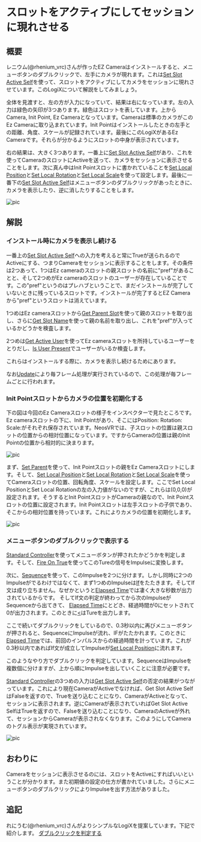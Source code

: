 <!-- NeosVR Technote-->

# スロットをアクティブにしてセッションに現れさせる

## 概要

レニウム(@rhenium_vrc)さんが作ったEZ Cameraはインストールすると、メニューボタンのダブルクリックで、左手にカメラが現れます。これは[Set Slot Active Self](https://neosvrjp.memo.wiki/d/Set%20Slot%20Active%20Active%20Self)を使って、スロットをアクティブにしてカメラをセッションに現れさせています。このLogiXについて解説をしてみましょう。

全体を見渡すと、左の方が入力になっていて、結果は右になっています。左の入力は緑色の矢印が3つあります。緑色はスロットを表しています。上からCamera, Init Point, Ez Cameraとなっています。Cameraは標準のカメラがこのEz Cameraに取り込まれています。Init Pointはインストールしたときの左手との距離、角度、スケールが記録されています。最後にこのLogiXがあるEz Cameraです。それらが分かるようにスロットの中身が表示されています。

右の結果は、大きく3つあります。一番上に[Set Slot Active Self](https://neosvrjp.memo.wiki/d/Set%20Slot%20Active%20Active%20Self)があり、これを使ってCameraのスロットにActiveを送って、カメラをセッションに表示させることをします。次に真ん中はInit Pointスロットに書かれていることを[Set Local Position](https://neosvrjp.memo.wiki/d/Set%20Local%20Position)と[Set Local Rotation](https://neosvrjp.memo.wiki/d/SetLocalRotation)と[Set Local Scale](https://neosvrjp.memo.wiki/d/SetLocalRotation)を使って設定します。最後に一番下の[Set Slot Active Self](https://neosvrjp.memo.wiki/d/Set%20Slot%20Active%20Active%20Self)はメニューボタンのダブルクリックがあったときに、カメラを表示したり、逆に消したりすることをします。

![pic](https://pbs.twimg.com/media/ETtPwh7U0AA69s4?format=jpg&name=large "pic")

## 解説

### インストール時にカメラを表示し続ける

一番上の[Set Slot Active Self](https://neosvrjp.memo.wiki/d/Set%20Slot%20Active%20Active%20Self)への入力を考えると常にTrueが送られるのでActiveにする、つまりCameraをセッションに表示することをします。その条件は2つあって、1つはEz cameraのスロットの親スロットの名前に"pref"があることと、そして2つめがEz cameraのスロットのユーザーが存在していることです。この"pref"というのはプレハブということで、まだインストールが完了していないときに残っているスロットです。インストールが完了するとEZ Cameraから"pref"というスロットは消えています。

1つめはEz cameraスロットから[Get Parent Slot](https://neosvrjp.memo.wiki/d/Get%20Parent%20Slot)を使って親のスロットを取り出し、さらに[Get Slot Name](https://neosvrjp.memo.wiki/d/Get%20Slot%20Name)を使って親の名前を取り出し、これを"pref"が入っているかどうかを検査します。

2つめは[Get Active User](https://neosvrjp.memo.wiki/d/Get%20Active%20User)を使ってEz cameraスロットを所持しているユーザーをとりだし、[Is User Present](https://neosvrjp.memo.wiki/d/Is%20User%20Present)でユーザーがいるか検査します。

これらはインストールする際に、カメラを表示し続けるためにあります。

なお[Update](https://neosvrjp.memo.wiki/d/Update)により毎フレーム処理が実行されているので、この処理が毎フレームごとに行われます。

### Init Pointスロットからカメラの位置を初期化する

下の図は今回のEz Cameraスロットの様子をインスペクターで見たところです。Ez cameraスロットの下に、Init Pointがあり、そこにはPosition: Rotation: Scale:がそれぞれ保存されています。NeosVRでは、子スロットの位置は親スロットの位置からの相対位置になっています。ですからCameraの位置は親のInit Pointの位置から相対的に決まります。

![pic](https://pbs.twimg.com/media/ETtPyQ7UUAA5Xnn?format=jpg&name=large "pic")

まず、[Set Parent](https://neosvrjp.memo.wiki/d/Set%20Parent)を使って、Init Pointスロットの親をEz Cameraスロットにします。そして、[Set Local Position](https://neosvrjp.memo.wiki/d/Set%20Local%20Position)と[Set Local Rotation](https://neosvrjp.memo.wiki/d/SetLocalRotation)と[Set Local Scale](https://neosvrjp.memo.wiki/d/SetLocalRotation)を使ってCameraスロットの位置、回転角度、スケールを設定します。ここでSet Local PositionとSet Local Rotationの左の入力値がないのですが、これらは(0,0,0)が設定されます。そうするとInit PointスロットがCameraの親なので、Init Pointスロットの位置に設定されます。Init Pointスロットは左手スロットの子供であり、そこからの相対位置を持っています。これによりカメラの位置を初期化します。

![pic](https://pbs.twimg.com/media/ETtPxcQU0AEQ9AS?format=jpg&name=large "pic")


### メニューボタンのダブルクリックで表示する

[Standard Controller](https://neosvrjp.memo.wiki/d/Standard%20Controller)を使ってメニューボタンが押されたかどうかを判定します。そして、[Fire On True](https://neosvrjp.memo.wiki/d/Fire%20On%20True)を使ってこのTureの信号をImpulseに変換します。

次に、[Sequence](https://neosvrjp.memo.wiki/d/Sequence)を使って、このImpulseを2つに分けます。しかし同時に2つのImpulseがでるわけではなくて、まず1つめのImpulseは[If](https://neosvrjp.memo.wiki/d/If)をたたきます。そしてIf文は成り立ちません。なぜかというと[Elapsed Time](https://neosvrjp.memo.wiki/d/Elapsed%20Time)では凄く大きな秒数が出力されているからです。
そしてIf文の判定が終わってから次のImpulseがSequenceから出てきて、
[Elapsed Time](https://neosvrjp.memo.wiki/d/Elapsed%20Time)にとどき、経過時間が0にセットされて0が出力されます。このときに[<](https://neosvrjp.memo.wiki/d/%3c)はTureを出力します。

ここで続いてダブルクリックをしているので、0.3秒以内に再びメニューボタンが押されると、SequenceにImpulseが流れ、IFがたたかれます。このときに[Elapsed Time](https://neosvrjp.memo.wiki/d/Elapsed%20Time)では、前回のインパルスからの経過時間を計っています。これが0.3秒以内であればIf文が成立してImpulseが[Set Local Position](https://neosvrjp.memo.wiki/d/Set%20Local%20Position)に流れます。

このようなやり方でダブルクリックを判定しています。SequenceはImpulseを複数個に分けますが、上から順にImpulseを出していくことに注意が必要です。

[Standard Controller](https://neosvrjp.memo.wiki/d/Standard%20Controller)の3つめの入力は[Get Slot Active Self](https://neosvrjp.memo.wiki/d/Get%20Slot%20Active%20Self)の否定の結果がつながっています。これにより現在CameraがActiveでなければ、Get Slot Active SelfはFalseを返すので、Trueを送り込むことになり、CameraがActiveとなって、セッションに表示されます。逆にCameraが表示されていればGet Slot Active SelfはTrueを返すので、Falseを送り込むことになり、CameraのActiveが外れて、セッションからCameraが表示されなくなります。このようにしてCameraのトグル表示が実現されています。

![pic](https://pbs.twimg.com/media/ETtPxcQU0AEQ9AS?format=jpg&name=large "pic")

## おわりに
Cameraをセッションに表示させるのには、スロットをActiveにすればいいということが分かります。また初期値の設定の仕方が書かれていました。さらにメニューボタンのダブルクリックによりImpulseを出す方法がありました。

## 追記
れにうむ(@rhenium_vrc)さんがよりシンプルなLogiXを提案しています。下記で紹介します。
[ダブルクリックを判定する](DoubleClick.md)

